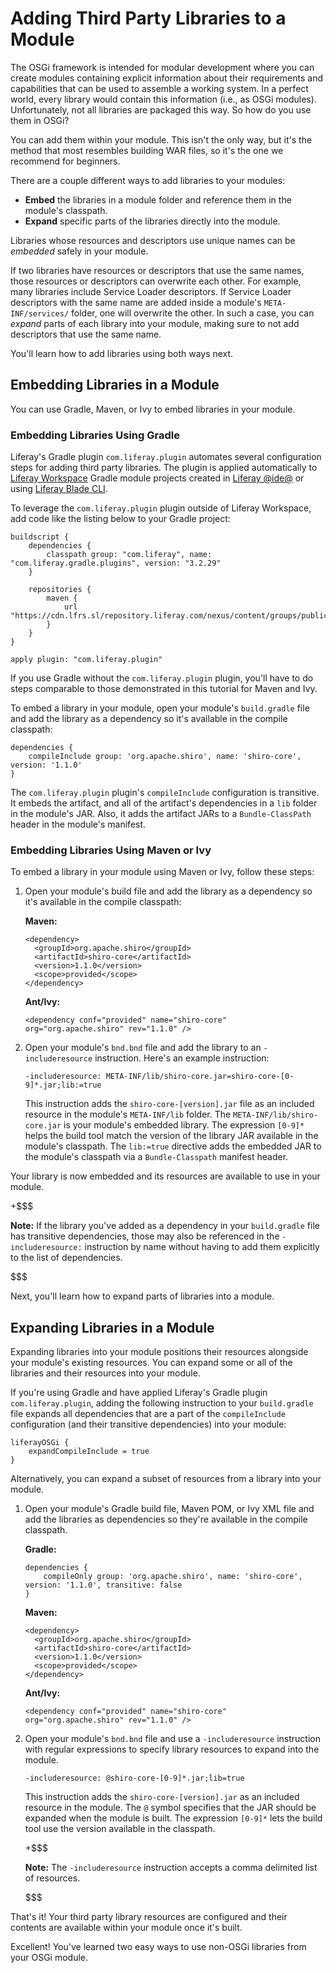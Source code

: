 # Adding Third Party Libraries to a Module [](id=adding-third-party-libraries-to-a-module)

The OSGi framework is intended for modular development where you can create
modules containing explicit information about their requirements and
capabilities that can be used to assemble a working system. In a perfect world,
every library would contain this information (i.e., as OSGi modules).
Unfortunately, not all libraries are packaged this way. So how do you use
them in OSGi?

You can add them within your module. This isn't the only way, but it's the
method that most resembles building WAR files, so it's the one we recommend for
beginners.

There are a couple different ways to add libraries to your modules:

-   **Embed** the libraries in a module folder and reference them in the
    module's classpath. 
-   **Expand** specific parts of the libraries directly into the module.

Libraries whose resources and descriptors use unique names can be *embedded*
safely in your module.

If two libraries have resources or descriptors that use the same names, those
resources or descriptors can overwrite each other. For example, many libraries
include Service Loader descriptors. If Service Loader descriptors with the same
name are added inside a module's `META-INF/services/` folder, one will overwrite
the other. In such a case, you can *expand* parts of each library into your
module, making sure to not add descriptors that use the same name.

You'll learn how to add libraries using both ways next.

## Embedding Libraries in a Module [](id=embedding-libraries-in-a-module)

You can use Gradle, Maven, or Ivy to embed libraries in your module. 

### Embedding Libraries Using Gradle

Liferay's Gradle plugin `com.liferay.plugin` automates several configuration
steps for adding third party libraries. The plugin is applied automatically to
[Liferay Workspace](/develop/tutorials/-/knowledge_base/7-0/liferay-workspace)
Gradle module projects created in
[Liferay @ide@](/develop/tutorials/-/knowledge_base/7-0/liferay-ide)
or using
[Liferay Blade CLI](/develop/tutorials/-/knowledge_base/7-0/blade-cli). 

To leverage the `com.liferay.plugin` plugin outside of Liferay Workspace, add
code like the listing below to your Gradle project: 

    buildscript {
        dependencies {
            classpath group: "com.liferay", name: "com.liferay.gradle.plugins", version: "3.2.29"
        }

        repositories {
            maven {
                url "https://cdn.lfrs.sl/repository.liferay.com/nexus/content/groups/public"
            }
        }
    }

    apply plugin: "com.liferay.plugin"

If you use Gradle without the `com.liferay.plugin` plugin, you'll have to do
steps comparable to those demonstrated in this tutorial for Maven and Ivy. 

To embed a library in your module, open your module's `build.gradle` file and
add the library as a dependency so it's available in the compile classpath:

    dependencies {
        compileInclude group: 'org.apache.shiro', name: 'shiro-core', version: '1.1.0'
    }

The `com.liferay.plugin` plugin's `compileInclude` configuration is transitive.
It embeds the artifact, and all of the artifact's dependencies in a `lib` folder
in the module's JAR. Also, it adds the artifact JARs to a `Bundle-ClassPath`
header in the module's manifest. 

### Embedding Libraries Using Maven or Ivy

To embed a library in your module using Maven or Ivy, follow these steps:

1.  Open your module's build file and add the library as a dependency so it's
    available in the compile classpath:

    **Maven:**

        <dependency>
          <groupId>org.apache.shiro</groupId>
          <artifactId>shiro-core</artifactId>
          <version>1.1.0</version>
          <scope>provided</scope>
        </dependency>

    **Ant/Ivy:**

        <dependency conf="provided" name="shiro-core" org="org.apache.shiro" rev="1.1.0" />

2.  Open your module's `bnd.bnd` file and add the library to an
    `-includeresource` instruction. Here's an example instruction:

        -includeresource: META-INF/lib/shiro-core.jar=shiro-core-[0-9]*.jar;lib:=true

    This instruction adds the `shiro-core-[version].jar` file as an included
    resource in the module's `META-INF/lib` folder. The
    `META-INF/lib/shiro-core.jar` is your module's embedded library. The
    expression `[0-9]*` helps the build tool match the version of the library
    JAR available in the module's classpath. The `lib:=true` directive adds the
    embedded JAR to the module's classpath via a `Bundle-Classpath` manifest
    header. 

Your library is now embedded and its resources are available to use in your
module.

+$$$

**Note:** If the library you've added as a dependency in your `build.gradle`
file has transitive dependencies, those may also be referenced in the
`-includeresource:` instruction by name without having to add them explicitly to
the list of dependencies.

$$$

Next, you'll learn how to expand parts of libraries into a module. 

## Expanding Libraries in a Module [](id=expanding-libraries-in-a-module)

Expanding libraries into your module positions their resources alongside your
module's existing resources. You can expand some or all of the libraries and
their resources into your module. 

If you're using Gradle and have applied Liferay's Gradle plugin
`com.liferay.plugin`, adding the following instruction to your `build.gradle`
file expands all dependencies that are a part of the `compileInclude`
configuration (and their transitive dependencies) into your module: 

    liferayOSGi {
        expandCompileInclude = true
    }

Alternatively, you can expand a subset of resources from a library into your module.  

1.  Open your module's Gradle build file, Maven POM, or Ivy XML file and add
    the libraries as dependencies so they're available in the compile classpath.

    **Gradle:**

        dependencies {
            compileOnly group: 'org.apache.shiro', name: 'shiro-core', version: '1.1.0', transitive: false
        }

    **Maven:**

        <dependency>
          <groupId>org.apache.shiro</groupId>
          <artifactId>shiro-core</artifactId>
          <version>1.1.0</version>
          <scope>provided</scope>
        </dependency>

    **Ant/Ivy:**

        <dependency conf="provided" name="shiro-core" org="org.apache.shiro" rev="1.1.0" />

2.  Open your module's `bnd.bnd` file and use a `-includeresource` instruction
    with regular expressions to specify library resources to expand into the
    module. 

        -includeresource: @shiro-core-[0-9]*.jar;lib=true

    This instruction adds the `shiro-core-[version].jar` as an included resource
    in the module. The `@` symbol specifies that the JAR should be expanded when
    the module is built. The expression `[0-9]*` lets the build tool use the
    version available in the classpath.

    +$$$

    **Note:** The `-includeresource` instruction accepts a comma delimited list
    of resources.

    $$$

That's it! Your third party library resources are configured and their contents
are available within your module once it's built.

Excellent! You've learned two easy ways to use non-OSGi libraries from your OSGi
module.
